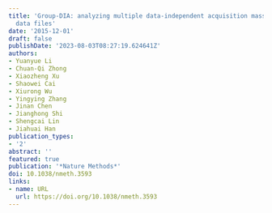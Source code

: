 ```yaml
---
title: 'Group-DIA: analyzing multiple data-independent acquisition mass spectrometry
  data files'
date: '2015-12-01'
draft: false
publishDate: '2023-08-03T08:27:19.624641Z'
authors:
- Yuanyue Li
- Chuan-Qi Zhong
- Xiaozheng Xu
- Shaowei Cai
- Xiurong Wu
- Yingying Zhang
- Jinan Chen
- Jianghong Shi
- Shengcai Lin
- Jiahuai Han
publication_types:
- '2'
abstract: ''
featured: true
publication: '*Nature Methods*'
doi: 10.1038/nmeth.3593
links:
- name: URL
  url: https://doi.org/10.1038/nmeth.3593
---
```


